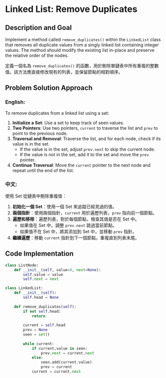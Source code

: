 # Linked List: Remove Duplicates

## Description and Goal

Implement a method called `remove_duplicates()` within the `LinkedList` class that removes all duplicate values from a singly linked list containing integer values. The method should modify the existing list in-place and preserve the relative order of the nodes.

定義一個名為 `remove_duplicates()` 的函數，用於刪除單鏈表中所有重複的整數值。該方法應直接修改現有的列表，並保留節點的相對順序。

## Problem Solution Approach

### English:

To remove duplicates from a linked list using a set:

1. **Initialize a Set**: Use a set to keep track of seen values.
2. **Two Pointers**: Use two pointers, `current` to traverse the list and `prev` to point to the previous node.
3. **Traversal and Removal**: Traverse the list, and for each node, check if its value is in the set.
   - If the value is in the set, adjust `prev.next` to skip the current node.
   - If the value is not in the set, add it to the set and move the `prev` pointer.
4. **Continue Traversal**: Move the `current` pointer to the next node and repeat until the end of the list.

### 中文:

使用 Set 從鏈表中刪除重複值：

1. **初始化一個 Set**：使用一個 Set 來追蹤已經見過的值。
2. **兩個指針**：使用兩個指針，`current` 用於遍歷列表，`prev` 指向前一個節點。
3. **遍歷和移除**：遍歷列表，對於每個節點，檢查其值是否在 Set 中。
   - 如果值在 Set 中，調整 `prev.next` 跳過當前節點。
   - 如果值不在 Set 中，將其添加到 Set 中，並移動 `prev` 指針。
4. **繼續遍歷**：移動 `current` 指針到下一個節點，重複直到列表末尾。

## Code Implementation

```python
class ListNode:
    def __init__(self, value=0, next=None):
        self.value = value
        self.next = next

class LinkedList:
    def __init__(self):
        self.head = None
    
    def remove_duplicates(self):
        if not self.head:
            return
        
        current = self.head
        prev = None
        seen = set()
        
        while current:
            if current.value in seen:
                prev.next = current.next
            else:
                seen.add(current.value)
                prev = current
            current = current.next
